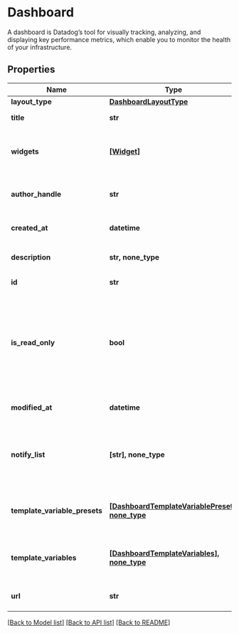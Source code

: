 # Dashboard

A dashboard is Datadog’s tool for visually tracking, analyzing, and displaying key performance metrics, which enable you to monitor the health of your infrastructure.
## Properties
Name | Type | Description | Notes
------------ | ------------- | ------------- | -------------
**layout_type** | [**DashboardLayoutType**](DashboardLayoutType.md) |  | 
**title** | **str** | Title of the dashboard. | 
**widgets** | [**[Widget]**](Widget.md) | List of widgets to display on the dashboard. | 
**author_handle** | **str** | Identifier of the dashboard author. | [optional] [readonly] 
**created_at** | **datetime** | Creation date of the dashboard. | [optional] [readonly] 
**description** | **str, none_type** | Description of the dashboard. | [optional] 
**id** | **str** | ID of the dashboard. | [optional] [readonly] 
**is_read_only** | **bool** | Whether this dashboard is read-only. If True, only the author and admins can make changes to it. | [optional]  if omitted the server will use the default value of False
**modified_at** | **datetime** | Modification date of the dashboard. | [optional] [readonly] 
**notify_list** | **[str], none_type** | List of handles of users to notify when changes are made to this dashboard. | [optional] 
**template_variable_presets** | [**[DashboardTemplateVariablePreset], none_type**](DashboardTemplateVariablePreset.md) | Array of template variables saved views. | [optional] 
**template_variables** | [**[DashboardTemplateVariables], none_type**](DashboardTemplateVariables.md) | List of template variables for this dashboard. | [optional] 
**url** | **str** | The URL of the dashboard. | [optional] [readonly] 

[[Back to Model list]](README.md#documentation-for-models) [[Back to API list]](README.md#documentation-for-api-endpoints) [[Back to README]](README.md)


